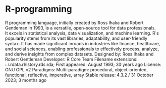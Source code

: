 # R-programming
R programming language, initially created by Ross Ihaka and Robert Gentleman in 1993, is a versatile, open-source tool for data professionals.</br> It excels in statistical analysis, data visualization, and machine learning. R's popularity stems from its vast libraries, adaptability, and user-friendly syntax. It has made significant inroads in industries like finance, healthcare, and social sciences, enabling professionals to effectively process, analyze, and derive insights from complex datasets.
Designed by: Ross Ihaka and Robert Gentleman
Developer: R Core Team
Filename extensions: :.r.rdata.rhistory.rds.rda;
First appeared: August 1993; 30 years ago
License: GNU GPL v2
Paradigms: Multi-paradigm: procedural, object-oriented, functional, reflective, imperative, array
Stable release: 4.3.2 / 31 October 2023; 3 months ago
